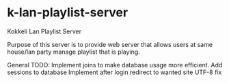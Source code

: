 k-lan-playlist-server
=====================

Kokkeli Lan Playlist Server

Purpose of this server is to provide web server that allows users at same house/lan party manage playlist that is playing.

General TODO:
Implement joins to make database usage more efficient.
Add sessions to database
Implement after login redirect to wanted site
UTF-8 fix